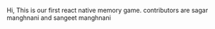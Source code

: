 Hi, This is our first react native memory game.
contributors are sagar manghnani and sangeet manghnani